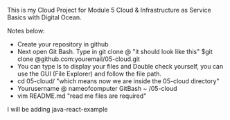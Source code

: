 This is my Cloud Project for Module 5 Cloud & Infrastructure as Service Basics with Digital Ocean.

Notes below:

- Create your repository in github
- Next open Git Bash. Type in git clone @ <repository-URL>
"it should look like this"
$git clone @github.com:youremail/05-cloud.git
- You can type ls to display your files and Double check yourself, you can use the GUI (File Explorer) and follow the file path.
- cd 05-cloud/ "which means now we are inside the 05-cloud directory"
- Yourusername @ nameofcomputer GitBash ~ /05-cloud
- vim README.md "read me files are required"

I will be adding java-react-example

